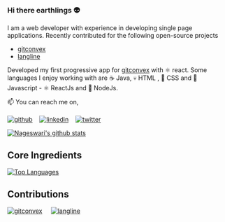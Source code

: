 ### Hi there earthlings :alien:

I am a web developer with experience in developing single page applications. Recently contributed for the following open-source projects 

- [gitconvex](https://github.com/neel1996/gitconvex)
- [langline](https://github.com/neel1996/langline) 

Developed my first progressive app for [gitconvex](https://gitconvex.com/) with :atom_symbol: react. Some languages I enjoy working with are :coffee: Java, :skull: HTML , :nail_care: CSS and :brain: Javascript - :atom_symbol: ReactJs and :leaves: NodeJs.

📫 You can reach me on,
<br>
<br>
[![github](https://img.icons8.com/cute-clipart/64/000000/github.png)](https://github.com/Nageswari-droid)&nbsp; &nbsp;
[![linkedin](https://img.icons8.com/cute-clipart/64/000000/linkedin.png)](https://www.linkedin.com/in/nageswari-sv)&nbsp; &nbsp;
[![twitter](https://img.icons8.com/cute-clipart/64/000000/twitter.png)](https://twitter.com/coolnacha99)

[![Nageswari's github stats](https://github-readme-stats.vercel.app/api?username=Nageswari-droid&count_private=true&theme=merko)](https://github.com/Nageswari-droid)

## Core Ingredients

[![Top Languages](https://github-readme-stats.vercel.app/api/top-langs/?username=Nageswari-droid&layout=compact&theme=merko&hide=css,html)](https://github.com/Nageswari-droid)

## Contributions

[![gitconvex](https://github-readme-stats-git-master.neel1996.vercel.app/api/pin/?username=neel1996&repo=gitconvex&theme=merko)](https://github.com/neel1996/gitconvex)
&nbsp; &nbsp;
[![langline](https://github-readme-stats-git-master.neel1996.vercel.app/api/pin/?username=neel1996&repo=langline&theme=merko)](https://github.com/neel1996/langline)
